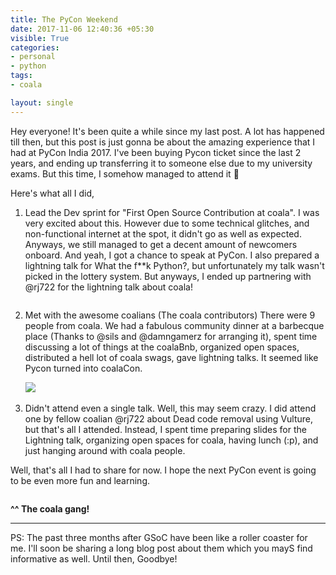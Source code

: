 ```yaml
---
title: The PyCon Weekend
date: 2017-11-06 12:40:36 +05:30
visible: True
categories:
- personal
- python
tags:
- coala

layout: single
---
```


Hey everyone! It's been quite a while since my last post. A lot has happened till then, but this post is just gonna be about the amazing experience that I had at PyCon India 2017. I've been buying Pycon ticket since the last 2 years, and ending up transferring it to someone else due to my university exams. But this time, I somehow managed to attend it :tada:

Here's what all I did,

1. Lead the Dev sprint for "First Open Source Contribution at coala".
   I was very excited about this. However due to some technical glitches, and non-functional internet at the spot, it didn't go as well as expected. Anyways, we still managed to get a decent amount of newcomers onboard. And yeah, I got a chance to speak at PyCon. I also prepared a lightning talk for What the f**k Python?, but unfortunately my talk wasn't picked in the lottery system. But anyways, I ended up partnering with @rj722 for the lightning talk about coala!

   <img src="https://s1.postimg.org/4onq13f5v3/photo_2017-11-06_02-07-59.jpg" alt="">

2. Met with the awesome coalians (The coala contributors)
   There were 9 people from coala. We had a fabulous community dinner at a barbecque place (Thanks to @sils and @damngamerz for arranging it), spent time discussing a lot of things at the coalaBnb, organized open spaces, distributed a hell lot of coala swags, gave lightning talks. It seemed like Pycon turned into coalaCon.

   <img src="https://s1.postimg.org/23441l17yn/photo_2017-11-06_13-44-08.jpg">

   <img src="https://s1.postimg.org/4zaju8tykv/photo_2017-11-06_02-10-36.jpg" alt="">


3. Didn't attend even a single talk.
   Well, this may seem crazy. I did attend one by fellow coalian @rj722 about Dead code removal using Vulture, but that's all I attended. Instead, I spent time preparing slides for the Lightning talk, organizing open spaces for coala, having lunch (:p), and just hanging around with coala people.

Well, that's all I had to share for now. I hope the next PyCon event is going to be even more fun and learning.

<img src="https://s1.postimg.org/43e2eskxa7/photo_2017-11-06_02-07-50.jpg" alt="">

**^^ The coala gang!**

---

PS: The past three months after GSoC have been like a roller coaster for me. I'll soon be sharing a long blog post about them which you mayS find informative as well. Until then, Goodbye!